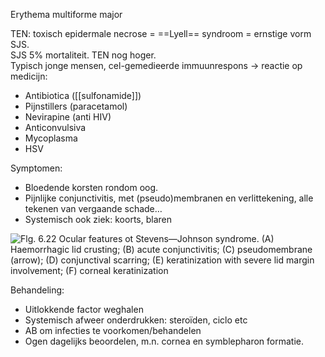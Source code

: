 Erythema multiforme major
 
TEN: toxisch epidermale necrose = ==Lyell== syndroom = ernstige vorm SJS.  
SJS 5% mortaliteit. TEN nog hoger.  
Typisch jonge mensen, cel-gemedieerde immuunrespons -> reactie op medicijn:
- Antibiotica ([[sulfonamide]])
- Pijnstillers (paracetamol)
- Nevirapine (anti HIV)
- Anticonvulsiva
- Mycoplasma
- HSV
 
Symptomen:
- Bloedende korsten rondom oog.
- Pijnlijke conjunctivitis, met (pseudo)membranen en verlittekening, alle tekenen van vergaande schade…
- Systemisch ook ziek: koorts, blaren

![Flg. 6.22 Ocular features ot Stevens—Johnson syndrome. (A) Haemorrhagic lid crusting; (B) acute conjunctivitis; (C) pseudomembrane (arrow); (D) conjunctival scarring; (E) keratinization with severe lid margin involvement; (F) corneal keratinization ](Exported%20image%2020240525075019-0.png)

Behandeling:
- Uitlokkende factor weghalen
- Systemisch afweer onderdrukken: steroïden, ciclo etc
- AB om infecties te voorkomen/behandelen
- Ogen dagelijks beoordelen, m.n. cornea en symblepharon formatie.